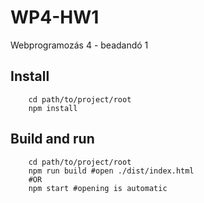 # WP4-HW1
Webprogramozás 4 - beadandó 1

## Install

        cd path/to/project/root
        npm install
        
## Build and run

        cd path/to/project/root
        npm run build #open ./dist/index.html
        #OR
        npm start #opening is automatic
